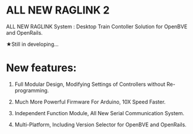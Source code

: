 # ALL NEW RAGLINK 2
ALL NEW RAGLINK System : Desktop Train Contoller Solution for OpenBVE and OpenRails.

★Still in developing...

# New features:

1. Full Modular Design, Modifying Settings of Controllers without Re-programming.

2. Much More Powerful Firmware For Arduino, 10X Speed Faster.

3. Independent Function Module, All New Serial Communication System.

4. Multi-Platform, Including Version Selector for OpenBVE and OpenRails.
